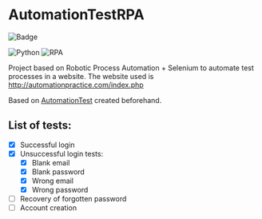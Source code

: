 # AutomationTestRPA


![Badge](http://img.shields.io/static/v1?label=STATUS&message=UPDATING&color=BRIGHTGREEN&style=for-the-badge)

![Python](http://img.shields.io/static/v1?label=Python&message=v3.7.5&color=blue)
![RPA](http://img.shields.io/static/v1?label=rpaframework&message=v14.0.0&color=blue)



Project based on Robotic Process Automation + Selenium to automate test processes in a website. The website used is http://automationpractice.com/index.php

Based on [AutomationTest](https://github.com/LuizHB/AutomationTest) created beforehand. 


## List of tests:
- [x] Successful login 
- [x] Unsuccessful login tests:
    - [x] Blank email
    - [x] Blank password
    - [x] Wrong email
    - [x] Wrong password
- [ ] Recovery of forgotten password
- [ ] Account creation